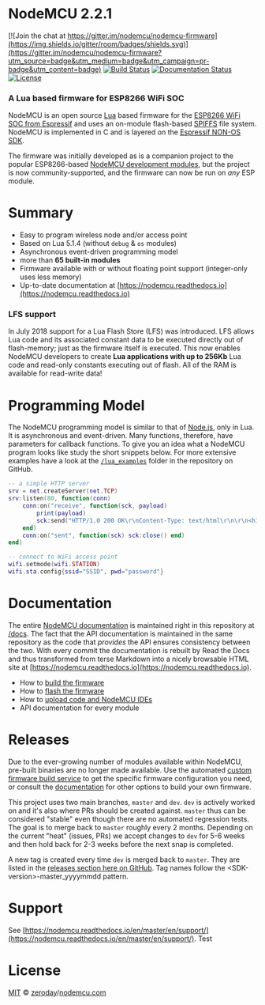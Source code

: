 # **NodeMCU 2.2.1** #

[![Join the chat at https://gitter.im/nodemcu/nodemcu-firmware](https://img.shields.io/gitter/room/badges/shields.svg)](https://gitter.im/nodemcu/nodemcu-firmware?utm_source=badge&utm_medium=badge&utm_campaign=pr-badge&utm_content=badge)
[![Build Status](https://travis-ci.org/nodemcu/nodemcu-firmware.svg)](https://travis-ci.org/nodemcu/nodemcu-firmware)
[![Documentation Status](https://img.shields.io/badge/docs-master-yellow.svg?style=flat)](http://nodemcu.readthedocs.io/en/master/)
[![License](https://img.shields.io/badge/license-MIT-blue.svg?style=flat)](https://github.com/nodemcu/nodemcu-firmware/blob/master/LICENSE)

### A Lua based firmware for ESP8266 WiFi SOC

NodeMCU is an open source [Lua](https://www.lua.org/) based firmware for the [ESP8266 WiFi SOC from Espressif](http://espressif.com/en/products/esp8266/) and uses an on-module flash-based [SPIFFS](https://github.com/pellepl/spiffs) file system. NodeMCU is implemented in C and is layered on the [Espressif NON-OS SDK](https://github.com/espressif/ESP8266_NONOS_SDK).

The firmware was initially developed as is a companion project to the popular ESP8266-based [NodeMCU development modules]((https://github.com/nodemcu/nodemcu-devkit-v1.0)), but the project is now community-supported, and the firmware can now be run on _any_ ESP module.

# Summary

- Easy to program wireless node and/or access point
- Based on Lua 5.1.4 (without `debug` & `os` modules)
- Asynchronous event-driven programming model
- more than **65 built-in modules**
- Firmware available with or without floating point support (integer-only uses less memory)
- Up-to-date documentation at [https://nodemcu.readthedocs.io](https://nodemcu.readthedocs.io)

### LFS support
In July 2018 support for a Lua Flash Store (LFS) was introduced. LFS  allows Lua code and its associated constant data to be executed directly out of flash-memory; just as the firmware itself is executed. This now enables NodeMCU developers to create **Lua applications with up to 256Kb** Lua code and read-only constants executing out of flash. All of the RAM is available for read-write data!

# Programming Model

The NodeMCU programming model is similar to that of [Node.js](https://en.wikipedia.org/wiki/Node.js), only in Lua. It is asynchronous and event-driven. Many functions, therefore, have parameters for callback functions. To give you an idea what a NodeMCU program looks like study the short snippets below. For more extensive examples have a look at the [`/lua_examples`](lua_examples) folder in the repository on GitHub.

```lua
-- a simple HTTP server
srv = net.createServer(net.TCP)
srv:listen(80, function(conn)
	conn:on("receive", function(sck, payload)
		print(payload)
		sck:send("HTTP/1.0 200 OK\r\nContent-Type: text/html\r\n\r\n<h1> Hello, NodeMCU.</h1>")
	end)
	conn:on("sent", function(sck) sck:close() end)
end)
```
```lua
-- connect to WiFi access point
wifi.setmode(wifi.STATION)
wifi.sta.config{ssid="SSID", pwd="password"}
```

# Documentation

The entire [NodeMCU documentation](https://nodemcu.readthedocs.io) is maintained right in this repository at [/docs](docs). The fact that the API documentation is maintained in the same repository as the code that *provides* the API ensures consistency between the two. With every commit the documentation is rebuilt by Read the Docs and thus transformed from terse Markdown into a nicely browsable HTML site at [https://nodemcu.readthedocs.io](https://nodemcu.readthedocs.io). 

- How to [build the firmware](https://nodemcu.readthedocs.io/en/master/en/build/)
- How to [flash the firmware](https://nodemcu.readthedocs.io/en/master/en/flash/)
- How to [upload code and NodeMCU IDEs](https://nodemcu.readthedocs.io/en/master/en/upload/)
- API documentation for every module

# Releases

Due to the ever-growing number of modules available within NodeMCU, pre-built binaries are no longer made available. Use the automated [custom firmware build service](http://nodemcu-build.com/) to get the specific firmware configuration you need, or consult the [documentation](http://nodemcu.readthedocs.io/en/master/en/build/) for other options to build your own firmware.

This project uses two main branches, `master` and `dev`. `dev` is actively worked on and it's also where PRs should be created against. `master` thus can be considered "stable" even though there are no automated regression tests. The goal is to merge back to `master` roughly every 2 months. Depending on the current "heat" (issues, PRs) we accept changes to `dev` for 5-6 weeks and then hold back for 2-3 weeks before the next snap is completed.

A new tag is created every time `dev` is merged back to `master`. They are listed in the [releases section here on GitHub](https://github.com/nodemcu/nodemcu-firmware/releases). Tag names follow the \<SDK-version\>-master_yyyymmdd pattern.

# Support

See [https://nodemcu.readthedocs.io/en/master/en/support/](https://nodemcu.readthedocs.io/en/master/en/support/). Test

# License

[MIT](https://github.com/nodemcu/nodemcu-firmware/blob/master/LICENSE) © [zeroday](https://github.com/NodeMCU)/[nodemcu.com](http://nodemcu.com/index_en.html)
